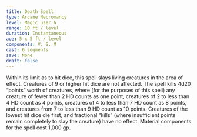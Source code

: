 ```yaml
---
title: Death Spell
type: Arcane Necromancy
level: Magic user 6
range: 10 ft / level
duration: Instantaneous
aoe: 5 x 5 ft / level
components: V, S, M
cast: 6 segments
save: None
draft: false
---
```


Within its limit as to hit dice, this spell slays living creatures in the area of effect. Creatures of 9 or higher hit dice are not affected. The spell kills 4d20 “points” worth of creatures, where (for the purposes of this spell) any creature of fewer than 2 HD counts as one point, creatures of 2 to less than 4 HD count as 4 points, creatures of 4 to less than 7 HD count as 8 points, and creatures from 7 to less than 9 HD count as 10 points. Creatures of the lowest hit dice die first, and fractional “kills” (where insufficient points remain completely to slay the creature) have no effect. Material components for the spell cost 1,000 gp.